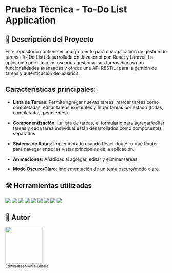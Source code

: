 # Prueba Técnica - To-Do List Application

## 📝 Descripción del Proyecto

Este repositorio contiene el código fuente para una aplicación de gestión de tareas (To-Do List) desarrollada en Javascript con React y Laravel. La aplicación permite a los usuarios gestionar sus tareas diarias con funcionalidades avanzadas y ofrece una API RESTful para la gestión de tareas y autenticación de usuarios.

## Características principales:

- **Lista de Tareas**: Permite agregar nuevas tareas, marcar tareas como completadas, editar tareas existentes y filtrar tareas por estado (todas, completadas, pendientes).

- **Componentización**: La lista de tareas, el formulario para agregar/editar tareas y cada tarea individual están desarrollados como componentes separados.

- **Sistema de Rutas**: Implementado usando React Router o Vue Router para navegar entre las vistas principales de la aplicación.

- **Animaciones**: Añadidas al agregar, editar y eliminar tareas.

- **Modo Oscuro/Claro**: Implementación de un tema oscuro/modo claro.


## 🛠️ Herramientas utilizadas

<img  src="https://img.shields.io/badge/html5-%23E34F26.svg?style=for-the-badge&logo=html5&logoColor=white">

<img  src="https://img.shields.io/badge/css3-%231572B6.svg?style=for-the-badge&logo=css3&logoColor=white">

<img  src="https://img.shields.io/badge/javascript-%23323330.svg?style=for-the-badge&logo=javascript&logoColor=%23F7DF1E">

<img  src="https://img.shields.io/badge/NPM-%23CB3837.svg?style=for-the-badge&logo=npm&logoColor=white">

<img  src="https://img.shields.io/badge/react-%2320232a.svg?style=for-the-badge&logo=react&logoColor=%2361DAFB">

<img  src="https://img.shields.io/badge/redux-%23593d88.svg?style=for-the-badge&logo=redux&logoColor=white">

<img  src="https://img.shields.io/badge/php-%23777BB4.svg?style=for-the-badge&logo=php&logoColor=white">

<img  src="https://img.shields.io/badge/mysql-4479A1.svg?style=for-the-badge&logo=mysql&logoColor=white">

<img  src="https://img.shields.io/badge/laravel-%23FF2D20.svg?style=for-the-badge&logo=laravel&logoColor=white">

## 👤 Autor

[<img src="https://avatars.githubusercontent.com/u/53845240?v=4" width=115><br><sub>Edwin Isaac Avila Garcia</sub>](https://github.com/wewineitor)
